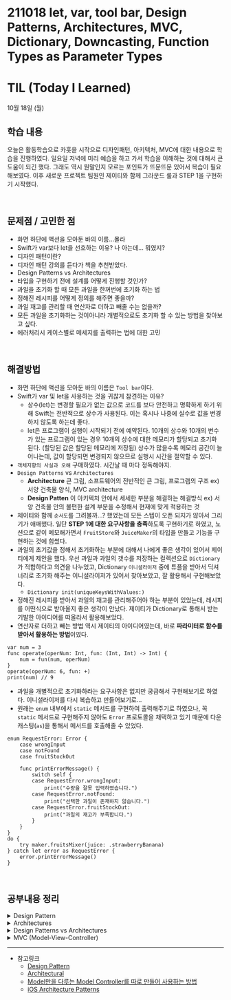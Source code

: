 # 211018 let, var, tool bar, Design Patterns, Architectures, MVC, Dictionary, Downcasting, Function Types as Parameter Types
# TIL (Today I Learned)

10월 18일 (월)

## 학습 내용
오늘은 활동학습으로 카훗을 시작으로 디자인패턴, 아키텍처, MVC에 대한 내용으로 학습을 진행하였다. 일요일 저녁에 미리 예습을 하고 가서 학습을 이해하는 것에 대해서 큰 도움이 되긴 했다. 그래도 역시 뭔말인지 모르는 포인트가 뜨문뜨문 있어서 복습이 필요해보였다. 이후 새로운 프로젝트 팀원인 제이티와 함께 그라운드 룰과 STEP 1을 구현하기 시작했다.

&nbsp;

## 문제점 / 고민한 점
- 화면 하단에 액션을 모아둔 바의 이름...몰라
- Swift가 var보다 let을 선호하는 이유? 나 아는데... 뭐였지?
- 디자인 패턴이란?
- 디자인 패턴 강의를 듣다가 책을 추천받았다.
- Design Patterns vs Architectures
- 타입을 구현하기 전에 설계를 어떻게 진행할 것인가?
- 과일을 초기화 할 때 모든 과일을 한꺼번에 초기화 하는 법
- 정해진 레시피를 어떻게 정의를 해주면 좋을까?
- 과일 재고를 관리할 때 연산자로 더하고 빼줄 수는 없을까?
- 모든 과일을 초기화하는 것이아니라 개별적으로도 초기화 할 수 있는 방법을 찾아보고 싶다.
- 에러처리시 케이스별로 메세지를 출력하는 법에 대한 고민

&nbsp;

## 해결방법
- 화면 하단에 액션을 모아둔 바의 이름은 `Tool bar`이다.
- Swift가 var 및 let을 사용하는 것을 귀찮게 참견하는 이유?
    * 상수(let)는 변경할 필요가 없는 값으로 코드를 보다 안전하고 명확하게 하기 위해 Swift는 전반적으로 상수가 사용된다. 이는 혹시나 나중에 실수로 값을 변경하지 않도록 하는데 좋다.
    * let은 프로그램이 실행이 시작되기 전에 예약된다. 10개의 상수와 10개의 변수가 있는 프로그램이 있는 경우 10개의 상수에 대한 메모리가 할당되고 초기화 된다. (할당된 값은 할당된 메모리에 저장됨) 상수가 많을수록 메모리 공간이 늘어나는데, 값이 할당되면 변경되지 않으므로 실행시 시간을 절약할 수 있다.
- `객체지향의 사실과 오해` 구매하였다. 시간날 때 마다 정독해야지.
- `Design Patterns` vs `Architectures`
    * **Architecture**
        큰 그림, 소프트웨어의 전반적인 큰 그림, 프로그램의 구조
        ex) 서양 건축물 양식, MVC architecture
    * **Design Patten**
        이 아키텍처 안에서 세세한 부분을 해결하는 해결방식
        ex) 서양 건축물 안의 불편한 설계 부분을 수정해서 현재에 맞게 적용하는 것
- 제이티와 함께 `순서도`를 그려볼까...? 했었는데 모든 스텝이 오픈 되지가 않아서 그리기가 애매했다. 일단 **STEP 1에 대한 요구사항을 충족**하도록 구현하기로 하였고, 노션으로 같이 메모해가면서 `FruitStore`와 `JuiceMaker`의 타입을 만들고 기능을 구현하는 것에 힘썼다.
- 과일의 초기값을 정해서 초기화하는 부분에 대해서 나에게 좋은 생각이 있어서 제이티에게 제안을 했다. 우선 과일과 과일의 갯수를 저장하는 컬렉션으로 `Dictionary`가 적합하다고 의견을 나누었고, Dictionary `이니셜라이저` 중에 튜플을 받아서 딕셔너리로 초기화 해주는 이니셜라이저가 있어서 찾아보았고, 잘 활용해서 구현해보았다.
    - `Dictionary init(uniqueKeysWithValues:)`
- 정해진 레시피를 받아서 과일의 재고를 관리해주어야 하는 부분이 있었는데, 레시피를 어떤식으로 받아올지 좋은 생각이 안났다. 제이티가 Dictionary로 통해서 받는 기발한 아이디어를 떠올라서 활용해보았다.
- 연산자로 더하고 빼는 방법 역시 제이티의 아이디어였는데, 바로 **파라미터로 함수를 받아서 활용하는 방법**이였다.
```swift=
var num = 3
func operate(operNum: Int, fun: (Int, Int) -> Int) {
    num = fun(num, operNum)
}
operate(operNum: 6, fun: +)
print(num) // 9
```
- 과일을 개별적으로 초기화하라는 요구사항은 없지만 궁금해서 구현해보기로 하였다. 이니셜라이저를 다시 복습하고 만들어보기로...
- 원래는 `enum` 내부에서 `static` 메서드를 구현하여 출력해주기로 하였으나, 꼭 `static` 메서드로 구현해주지 않아도 `Error` 프로토콜을 채택하고 있기 때문에 다운캐스팅(`as`)을 통해서 메서드를 호출해줄 수 있었다. 
```swift=
enum RequestError: Error {
    case wrongInput
    case notFound
    case fruitStockOut
    
    func printErrorMessage() {
        switch self {
        case RequestError.wrongInput:
            print("수량을 잘못 입력하였습니다.")
        case RequestError.notFound:
            print("선택한 과일이 존재하지 않습니다.")
        case RequestError.fruitStockOut:
            print("과일의 재고가 부족합니다.")
        }
    }
}
do {
    try maker.fruitsMixer(juice: .strawberryBanana)
} catch let error as RequestError {
    error.printErrorMessage()
}
```



    

&nbsp;

## 공부내용 정리
<details>
<summary>Design Pattern</summary>
<div markdown="1">

# Design Pattern
* 설계할 때 자주 쓰이는 템플릿
* 선배들의 삽질 기록
* 코드의 모양새
디자인 패턴은 소프트웨어 공학의 소프트웨어 설계에서 공통으로 발생하는 문제에 대해 자주 쓰이는 설계 방법을 정리한 패턴이다.

## 사용 이유
디자인 패턴을 참고하여 개발할 경우 효율성과 유지보수성, 운용성이 높아지며 프로그램의 최적화에 도움이 된다.
* OOP의 다양한 문제 상황에 대한 예방
* 프로그래머 사이의 협업 효율 향상
* 프로그래머 사이의 의사소통 증진
* 코드의 안정화 및 최적화
* 코드의 재사용성 증가


주어진 패턴을 상황에 맞게 변경을 해서 사용해야 하는데 디자인 패턴에 집착하게 되면 유연하게 패턴을 적용 및 변경을 못하게 된다. 따라서 100퍼센트 지킬 필요는 없지만 명확하게 알아두면 쓸 일이 많다.

</div>
</details>
<details>
<summary>Architectures</summary>
<div markdown="1">

# Architectures
간단하게 프로그램의 구조라고 생각한다. 위키에서는 소프트웨어 내에서의 공통적인 발생 문제들을 해결하기 위한 일반적인 해결 방법이라고 설명하고 있다.

## 사용 이유
프로그램은 제대로 작성만 된다면 실행이 가능하다. 하지만 이런 프로그램들은 유지보수에 굉장히 많은 비용이 들어가며 실력있는 개발자가 보기에는 가독성이 떨어진다고 볼 수 있다.

## 좋은 아키텍처란?
* 균형잡힌 분배(Balanced Distribution)
    * 객체 지향 원칙 중 Single Responsibility에 기반 > 하나의 객체는 하나의 역할만 갖는다
    * 모듈(클래스)들의 독립성이 떨어지면 테스트가 어렵다
* 테스트 가능 (Testablity)
    * 테스트 중 발생하는 이슈를 사전에 발견하기 위한 단계다.
* 사용하기 쉬운지 (Easy of Use)
    * 개발 속도와 관련이 있다.
* 단방향성 데이터 흐름(Unidirectional Data Flow)
    * 코드를 쉽게 이해할 수 있게 하며 쉬운 디버깅을 제공한다.
    * 에러가 발생하면 원인을 찾기 힘들어 지는 공유 자원의 사용도 피해야 한다.

4가지 조건을 충족 시키는 완벽한 아키텍처는 존재하지 않는다. 그러니깐 자신의 프로젝트 성격에 맞춰서 적절한 아키텍처 도입이 필요하다.

iOS에서는 4가지 조건 중 균형잡힌 분배를 위해서 크게 3가지로 나누어 코딩이 진행된다.
* Model 데이터 조작이 일어나고 이를 담당하는 부분
* View 사용자에게 보여주는 시각적인 부분으로 UI에 해당.
* Controller / Presenter / ViewModel 이 부분은 Model과 View 사이의 중재자로 View를 통해 발생한 사용자의 액션에 따라 동작하며 Model에 값의 조정을 요청하며 Model 값의 변화에 맞게 View를 갱신하는 역할
그래서 iOS에서 가장 많이 사용되는 아키텍처 패턴인 MVC, MVP, MVVM가 있다.


</div>
</details>
<details>
<summary>Design Patterns vs Architectures</summary>
<div markdown="1">

* Architecture
큰 그림, 소프트웨어의 전반적인 큰 그림, 프로그램의 구조
ex) 서양 건축물 양식, MVC architecture
* Design Patten
이 아키텍처 안에서 세세한 부분을 해결하는 해결방식
ex) 서양 건축물 안의 불편한 설계 부분을 수정해서 현재에 맞게 적용하는 것


</div>
</details>
<details>
<summary>MVC (Model-View-Controller)
</summary>
<div markdown="1">

![](https://i.imgur.com/nncCDHO.gif)

Xcode 프로젝트 디렉토리에서 Model, View, Controller 폴더를 따로 만들어서 관리한다.

## Model
앱이 정확히 무엇을 할지 코딩하는 것이다. 비즈니스 로직을 담당하는 함수들이 정의되고, 처리되는 데이터(클래스, 구조체 등)와 내부 알고리즘이 정의된다.

## View
사용자에게 말 그대로 보여지는 영역으로 볼 수 있다. Storyboard 파일을 비롯해서 인터페이스를 구축하는 영역으로 생각하면 될 것 같다.

## Controller
Model 과 View 사이의 다리라고 보면 된다. Controller는 Model이 가지고 있는 데이터를 어떻게 할 것인지 명령을 내린다. 그리고 이 명령을 토대로 사용자에게 보여지는 인터페이스 부분도 수정을 한다. 보통 여기서 @IBAction 함수들이 정의된다. 즉 사용자가 View를 통해 Interaction을 하면 Controller가 이를 control한다는 것이다.

Model 에서는 비즈니스 로직을, View에서는 사용자에게 보여지는 것들을, 그리고 Controller 에서는 어떻게 Model 을 활용해서 View 에게 보여질 것인지만 정의하면 되니, 코드가 간결해지고, 관리가 용이해진다.


## MVC 패턴에서 각 영역이 대화하는 방법
Controller는 Model과 View에 직접 지시를 할 수 있지만 Model과 View는 Controller에 직접적으로 알릴 수 없다.
그렇다면 만약 Model의 데이터가 변경된 것을 알리거나, View에서 사용자의 action이 발생했을 때 Controller에게 어떻게 알릴까?

## View to Controller

![](https://i.imgur.com/ypG6NxM.jpg)

컨트롤러는 View에 대해서 outlet을 이용해서 View에게 직접 접근할 수 있다. View는 target - Action 구조로 사용자의 행위에 따라 필요한 함수를 호출 할 수 있다. 또한 구조적으로 미리 정해진 방식으로 행위에 대한 요청 (delegate), 데이터에 대한 요청(data-source)을 할 수 있다.

## Model to Controller

![](https://i.imgur.com/w3KNBvI.jpg)

컨트롤러는 모델에 접근할 수 있다. 하지만 모델은 Notification & KVO 방식을 통해 모델의 변화를 컨트롤러에게 알릴 수 있다.


## 장점
- 다른 패턴에 비해 코드량이 적다
- 애플에서 기본적으로 지원하고 있는 패턴이기 때문에 쉽게 접근할 수 있다
- 많은 개발자들에게 친숙한 패턴이기 때문에 개발자들이 쉽게 유지보수 할 수 있다.
- 개발 속도가 빠르기 때문에 아키텍처가 중요하지 않을 때 사용하거나 규모가 작은 프로젝트에서 사용하기 좋다.

## 단점

![](https://i.imgur.com/pQFMobW.png)

- 위의 사진과 같이 뷰와 컨트롤러가 너무 밀접하게 연결되어 있다.
- View와 Controller가 붙어있으며 Controller가 View의 Lift Cycle까지 관리하기 때문에 View와 Controller를 분리하기 어렵다. 이렇게 되면 재사용성이 떨어지고 유닛 테스트를 진행하기 힘들어진다.
- 대부분의 코드가 Controller에 밀집될 수 있다. Life Cycle 관리 뿐만 아니라 delegate나 datasource관리, 네트워크 요청, DB에 데이터 요청 등 많은 코드가 Controller에 작성되면 Controller의 크기는 비대해지고 내부 구조는 복잡해지게 된다.
- 이런 상황을 비유해 많은 사람들이 Massive View Contorller라고 부르기도 한다
- 이렇게 복잡해진 코드는 프로젝트 규모가 커질수록 유지보수하기 힘들게 만든다.

## MVC 아키텍처는 아키텍처의 기준에 얼마나 부합할까?
* Distribution View와 Model은 분리되었지만 View와 Controller는 강하게 연결되어 있다.
* Testability View와 Controller가 강하게 연결되어 있어서 Model만 테스트를 진행 할 수 있다.
* Easy of Use 가장 적은 양의 코드를 필요하며 경험이 적은 개발자들도 쉽게 유지보수 할 수 있다.

아키텍처를 잘 모를 때 사용하기 쉬운 패턴이지만 작은 프로젝트여도 많은 유지보수 비용이 들어간다.

</div>
</details>

---

- 참고링크
    - [Design Pattern](https://ko.wikipedia.org/wiki/%EC%86%8C%ED%94%84%ED%8A%B8%EC%9B%A8%EC%96%B4_%EB%94%94%EC%9E%90%EC%9D%B8_%ED%8C%A8%ED%84%B4)
    - [Architectural](https://en.wikipedia.org/wiki/Architectural_pattern)
    - [Model만을 다루는 Model Controller를 따로 만들어 사용하는 방법](https://www.swiftbysundell.com/articles/model-controllers-in-swift/)
    - [iOS Architecture Patterns](https://medium.com/ios-os-x-development/ios-architecture-patterns-ecba4c38de52)
